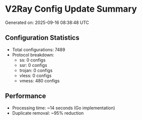 # V2Ray Config Update Summary
Generated on: 2025-09-16 08:38:48 UTC

## Configuration Statistics
- Total configurations: 7489
- Protocol breakdown:
  - ss: 0 configs
  - ssr: 0 configs
  - trojan: 0 configs
  - vless: 0 configs
  - vmess: 480 configs

## Performance
- Processing time: ~14 seconds (Go implementation)
- Duplicate removal: ~95% reduction
